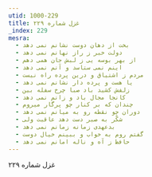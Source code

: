 ```yaml
---
utid: 1000-229
title: غزل شماره ۲۲۹
_index: 229
mesra:
  - بخت از دهان دوست نشانم نمی دهد
  - دولت خبر ز راز نهانم نمی دهد
  - از بهر بوسه یی ز لبش جان همی دهم
  - اینم نمی ستاسد و آنم نمی دهد
  - مردم ز اشتیاق و درین پرده راه نیست
  - یا هست و پرده دار نشانم نمی دهد
  - زلفش کشید باد صبا چرخ سفله بین
  - کانجا مجال باد و زانم نمی دهد
  - چندان که بر کنار چو پرگار میروم
  - دوران چو نقطه رو به میانم نمی دهد
  - شکّر به صبر دست دهد عاقبت ولی
  - بدعهدی زمانه زمانم نمی دهد
  - گفتم روم به خواب و ببینم خیال دوست
  - حافظ ز آه و ناله امانم نمی دهد
---
```

غزل شماره ۲۲۹
